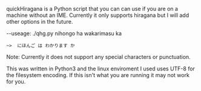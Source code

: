 quickHiragana is a Python script that you can can use if you are on a machine without an IME.  Currently it only supports hiragana but I will add other options in the future.

--useage:
    ./qhg.py nihongo ha wakarimasu ka

    ~>  にほんご は わかります か

Note:
Currently it does not support any special characters or punctuation.

This was written in Python3 and the linux enviroment I used uses UTF-8 for the filesystem encoding.  If this isn't what you are running it may not work for you.
